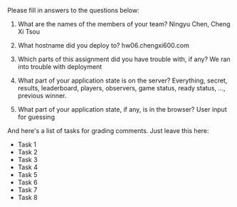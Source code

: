 Please fill in answers to the questions below:


1. What are the names of the members of your team?
Ningyu Chen, Cheng Xi Tsou

2. What hostname did you deploy to?
hw06.chengxi600.com

3. Which parts of this assignment did you have trouble with, if any?
We ran into trouble with deployment

4. What part of your application state is on the server?
Everything, secret, results, leaderboard, players, observers, game status, ready status, ..., previous winner.

5. What part of your application state, if any, is in the browser?
User input for guessing

And here's a list of tasks for grading comments. Just leave this here:
 - Task 1
 - Task 2
 - Task 3
 - Task 4
 - Task 5
 - Task 6
 - Task 7
 - Task 8
